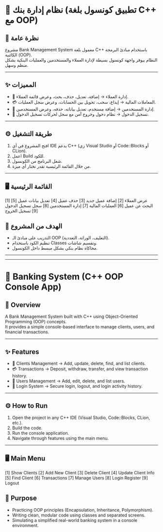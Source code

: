 # 🏦 نظام إدارة بنك (تطبيق كونسول بلغة C++ مع OOP)

## 📌 نظرة عامة  
مشروع Bank Management System معمول بلغة C++ باستخدام مبادئ البرمجة الكائنية (OOP).  
النظام بيوفر واجهة كونسول بسيطة لإدارة العملاء والمستخدمين والعمليات البنكية بشكل منظم وسهل.  

---

## ✨ المميزات  
- 👥 إدارة العملاء → إضافة، تعديل، حذف، بحث، وعرض قائمة العملاء.  
- 💳 المعاملات المالية → إيداع، سحب، تحويل بين الحسابات، وعرض سجل العمليات.  
- 🔐 إدارة المستخدمين → إضافة مستخدم، تعديل بياناته، حذفه، وعرض المستخدمين.  
- 📜 تسجيل الدخول → نظام دخول وخروج آمن مع سجل لحركات تسجيل الدخول.  

---

## ⚙ طريقة التشغيل  
1. افتح المشروع في أي IDE يدعم C++ (زي Visual Studio أو Code::Blocks أو CLion).  
2. اعمل Build للكود.  
3. شغل البرنامج من الكونسول.  
4. من خلال القائمة الرئيسية تقدر تختار أي ميزة.  

---

## 🖥 القائمة الرئيسية

[1] عرض العملاء
[2] إضافة عميل جديد
[3] حذف عميل
[4] تعديل بيانات عميل
[5] البحث عن عميل
[6] العمليات المالية
[7] إدارة المستخدمين
[8] سجل تسجيل الدخول
[9] تسجيل الخروج


## 🎯 الهدف من المشروع  
- التدريب على مبادئ الـ OOP (التغليف، الوراثة، التعددية).  
- تنظيم الكود باستخدام Classes وتقسيم شاشات.  
- محاكاة نظام بنكي بشكل مبسط داخل الكونسول.  

---

---

# 🏦 Banking System (C++ OOP Console App)

## 📌 Overview  
A Bank Management System built with C++ using Object-Oriented Programming (OOP) concepts.  
It provides a simple console-based interface to manage clients, users, and financial transactions.  

---

## ✨ Features  
- 👥 Clients Management → Add, update, delete, find, and list clients.  
- 💳 Transactions → Deposit, withdraw, transfer, and view transaction history.  
- 🔐 Users Management → Add, edit, delete, and list users.  
- 📜 Login System → Secure login, logout, and login activity history.  

---

## ⚙ How to Run  
1. Open the project in any C++ IDE (Visual Studio, Code::Blocks, CLion, etc.).  
2. Build the code.  
3. Run the console application.  
4. Navigate through features using the main menu.  

---

## 🖥 Main Menu

[1] Show Clients
[2] Add New Client
[3] Delete Client
[4] Update Client Info
[5] Find Client
[6] Transactions
[7] Manage Users
[8] Login Register
[9] Logout


## 🎯 Purpose  
- Practicing OOP principles (Encapsulation, Inheritance, Polymorphism).  
- Writing clean, modular code using classes and separated screens.  
- Simulating a simplified real-world banking system in a console environment.
